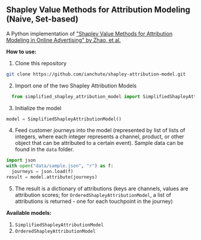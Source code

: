 ## Shapley Value Methods for Attribution Modeling (Naive, Set-based)

A Python implementation of ["Shapley Value Methods for Attribution Modeling in Online Advertising" by Zhao, et al.](https://arxiv.org/abs/1804.05327)

**How to use:**

1. Clone this repository
```bash
git clone https://github.com/ianchute/shapley-attribution-model.git
```

2. Import one of the two Shapley Attribution Models
```python
  from simplified_shapley_attribution_model import SimplifiedShapleyAttributionModel
```

3. Initialize the model
```python
model = SimplifiedShapleyAttributionModel()
```

4. Feed customer journeys into the model (represented by list of lists of integers, where each integer represents a channel, product, or other object that can be attributed to a certain event). Sample data can be found in the `data` folder.
```python
import json
with open("data/sample.json", "r") as f:
  journeys = json.load(f)
result = model.attribute(journeys)
```

5. The result is a dictionary of attributions (keys are channels, values are attribution scores; for `OrderedShapleyAttributionModel`, a list of attributions is returned - one for each touchpoint in the journey)

**Available models:**

1. `SimplifiedShapleyAttributionModel`
2. `OrderedShapleyAttributionModel`
